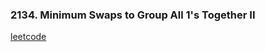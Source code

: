 ### 2134. Minimum Swaps to Group All 1's Together II

[leetcode](https://leetcode.com/problems/minimum-swaps-to-group-all-1s-together-ii)